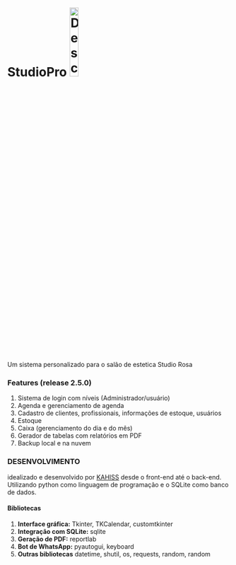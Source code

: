 # StudioPro <img src="assets/Mascara-Studio.ico" alt="Descrição da imagem" style="width:20%;">
Um sistema personalizado para o salão de estetica Studio Rosa

### Features (release 2.5.0)
1. Sistema de login com níveis (Administrador/usuário)
2. Agenda e gerenciamento de agenda 
3. Cadastro de clientes, profissionais, informações de estoque, usuários
4. Estoque
5. Caixa (gerenciamento do dia e do mês)
6. Gerador de tabelas com relatórios em PDF
8. Backup local e na nuvem

### DESENVOLVIMENTO
idealizado e desenvolvido por [KAHISS](https://github.com/KAHISS) desde o front-end até o back-end. Utilizando python como linguagem de programação e o SQLite como banco de dados.

#### Bibliotecas
1. **Interface gráfica:** Tkinter, TKCalendar, customtkinter
2. **Integração com SQLite:** sqlite
3. **Geração de PDF:** reportlab
4. **Bot de WhatsApp:** pyautogui, keyboard
5. **Outras bibliotecas** datetime, shutil, os, requests, random, random


